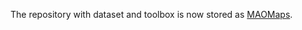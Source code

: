 The repository with dataset and toolbox is now stored as [MAOMaps](https://github.com/CnnDepth/MAOMaps).
